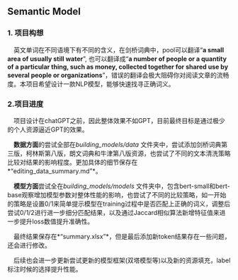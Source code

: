 ## Semantic Model

### 1. 项目构想

&emsp;英文单词在不同语境下有不同的含义，在剑桥词典中，pool可以翻译“**a small area of usually still water**”, 也可以翻译成“**a number of people or a quantity of a particular thing, such as money, collected together for shared use by several people or organizations**”，错误的翻译会极大阻碍你对阅读文章的流畅度。本项目希望设计一款NLP模型，能够快速找寻正确词义。

### 2.项目进度

&emsp;项目设计在chatGPT之前，因此整体效果不如GPT，目前最终目标是通过极少的个人资源逼近GPT的效果。

&emsp;**数据方面**的尝试全部在*building_models/data* 文件夹中，尝试添加剑桥词典第三版，柯林斯第八版，朗文词典和牛津第八版资源，也尝试了不同的文本清洗策略比较对结果的影响程度。更加具体的细节保存在*“editing_data_summary.md”*。

&emsp;**模型方面**尝试全在*building_models/models* 文件夹中，包含bert-small和bert-base观察增加模型参数对整体性能的影响，也尝试了不同的比较策略，如一开始的策略是设置0/1来简单提示模型在training过程中是否匹配上正确的词义，调整后尝试0/1/2进行进一步细分匹配结果，以及通过Jaccard相似算法新增特征值来进一步提升loss数值提升准确性。

&emsp;最终结果保存在*“summary.xlsx”*，但是最后添加新token结果存在一些问题，还会进行修改。

&emsp;后续也会进一步更新尝试更新的模型框架(双塔模型等)以及新的资源填充，label标注时候的选择提升性能。
